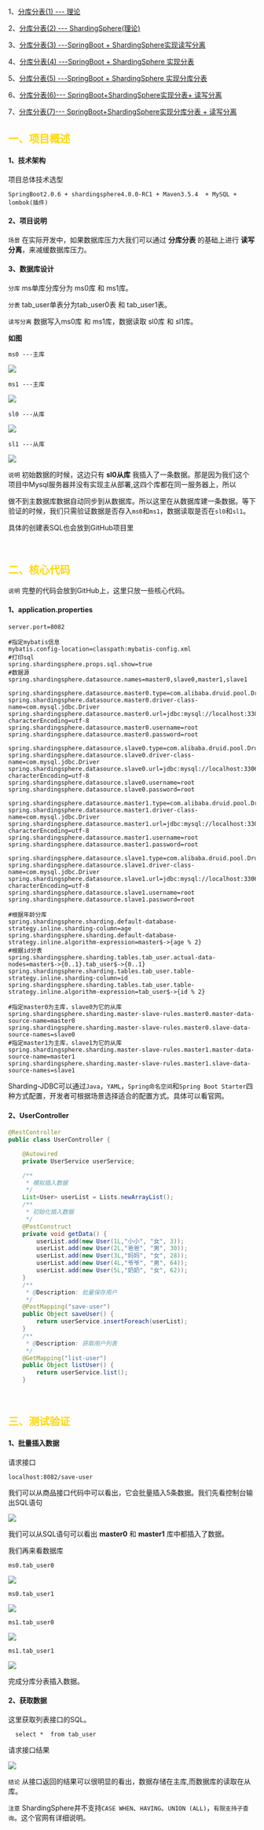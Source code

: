 1、[分库分表(1) --- 理论](https://www.cnblogs.com/qdhxhz/p/11608222.html)

2、[分库分表(2) --- ShardingSphere(理论)](https://www.cnblogs.com/qdhxhz/p/11629883.html)

3、[分库分表(3) ---SpringBoot + ShardingSphere实现读写分离](https://www.cnblogs.com/qdhxhz/p/11656205.html)

4、[分库分表(4) ---SpringBoot + ShardingSphere 实现分表](https://www.cnblogs.com/qdhxhz/p/11651163.html)

5、[分库分表(5) ---SpringBoot + ShardingSphere 实现分库分表](https://www.cnblogs.com/qdhxhz/p/11673493.html)

6、[分库分表(6)--- SpringBoot+ShardingSphere实现分表+ 读写分离](https://www.cnblogs.com/qdhxhz/p/11688651.html)

7、[分库分表(7)--- SpringBoot+ShardingSphere实现分库分表 + 读写分离](https://www.cnblogs.com/qdhxhz/p/11688371.html)

## <font color=#FFD700> 一、项目概述 </font>

#### 1、技术架构

项目总体技术选型

```
SpringBoot2.0.6 + shardingsphere4.0.0-RC1 + Maven3.5.4  + MySQL + lombok(插件)
```

#### 2、项目说明

`场景` 在实际开发中，如果数据库压力大我们可以通过  **分库分表**  的基础上进行 **读写分离**，来减缓数据库压力。

#### 3、数据库设计

`分库` ms单库分库分为 ms0库 和 ms1库。

`分表`  tab_user单表分为tab_user0表 和 tab_user1表。

`读写分离` 数据写入ms0库 和 ms1库，数据读取 sl0库 和 sl1库。

**如图**

`ms0 ---主库`

![](https://img2018.cnblogs.com/blog/1090617/201910/1090617-20191016204615168-856573739.png)

`ms1 ---主库`

![](https://img2018.cnblogs.com/blog/1090617/201910/1090617-20191016204625922-1762015926.png)

`sl0 ---从库`

![](https://img2018.cnblogs.com/blog/1090617/201910/1090617-20191016204638625-407970469.png)

`sl1 ---从库`

![](https://img2018.cnblogs.com/blog/1090617/201910/1090617-20191016204648399-387199295.png)


`说明` 初始数据的时候，这边只有 **sl0从库** 我插入了一条数据。那是因为我们这个项目中Mysql服务器并没有实现主从部署,这四个库都在同一服务器上，所以

做不到主数据库数据自动同步到从数据库。所以这里在从数据库建一条数据。等下验证的时候，我们只需验证数据是否存入`ms0`和`ms1`，数据读取是否在`sl0`和`sl1`。

具体的创建表SQL也会放到GitHub项目里

<br>

## <font color=#FFD700>二、核心代码 </font>

`说明` 完整的代码会放到GitHub上，这里只放一些核心代码。

#### 1、application.properties

```properties
server.port=8082

#指定mybatis信息
mybatis.config-location=classpath:mybatis-config.xml
#打印sql
spring.shardingsphere.props.sql.show=true
#数据源 
spring.shardingsphere.datasource.names=master0,slave0,master1,slave1

spring.shardingsphere.datasource.master0.type=com.alibaba.druid.pool.DruidDataSource
spring.shardingsphere.datasource.master0.driver-class-name=com.mysql.jdbc.Driver
spring.shardingsphere.datasource.master0.url=jdbc:mysql://localhost:3306/ms0?characterEncoding=utf-8
spring.shardingsphere.datasource.master0.username=root
spring.shardingsphere.datasource.master0.password=root

spring.shardingsphere.datasource.slave0.type=com.alibaba.druid.pool.DruidDataSource
spring.shardingsphere.datasource.slave0.driver-class-name=com.mysql.jdbc.Driver
spring.shardingsphere.datasource.slave0.url=jdbc:mysql://localhost:3306/sl0?characterEncoding=utf-8
spring.shardingsphere.datasource.slave0.username=root
spring.shardingsphere.datasource.slave0.password=root

spring.shardingsphere.datasource.master1.type=com.alibaba.druid.pool.DruidDataSource
spring.shardingsphere.datasource.master1.driver-class-name=com.mysql.jdbc.Driver
spring.shardingsphere.datasource.master1.url=jdbc:mysql://localhost:3306/ms1?characterEncoding=utf-8
spring.shardingsphere.datasource.master1.username=root
spring.shardingsphere.datasource.master1.password=root

spring.shardingsphere.datasource.slave1.type=com.alibaba.druid.pool.DruidDataSource
spring.shardingsphere.datasource.slave1.driver-class-name=com.mysql.jdbc.Driver
spring.shardingsphere.datasource.slave1.url=jdbc:mysql://localhost:3306/slave1?characterEncoding=utf-8
spring.shardingsphere.datasource.slave1.username=root
spring.shardingsphere.datasource.slave1.password=root

#根据年龄分库
spring.shardingsphere.sharding.default-database-strategy.inline.sharding-column=age
spring.shardingsphere.sharding.default-database-strategy.inline.algorithm-expression=master$->{age % 2}
#根据id分表
spring.shardingsphere.sharding.tables.tab_user.actual-data-nodes=master$->{0..1}.tab_user$->{0..1}
spring.shardingsphere.sharding.tables.tab_user.table-strategy.inline.sharding-column=id
spring.shardingsphere.sharding.tables.tab_user.table-strategy.inline.algorithm-expression=tab_user$->{id % 2}

#指定master0为主库，slave0为它的从库
spring.shardingsphere.sharding.master-slave-rules.master0.master-data-source-name=master0
spring.shardingsphere.sharding.master-slave-rules.master0.slave-data-source-names=slave0
#指定master1为主库，slave1为它的从库
spring.shardingsphere.sharding.master-slave-rules.master1.master-data-source-name=master1
spring.shardingsphere.sharding.master-slave-rules.master1.slave-data-source-names=slave1
```

Sharding-JDBC可以通过`Java`，`YAML`，`Spring命名空间`和`Spring Boot Starter`四种方式配置，开发者可根据场景选择适合的配置方式。具体可以看官网。

#### 2、UserController

```java
@RestController
public class UserController {

    @Autowired
    private UserService userService;

    /**
     * 模拟插入数据
     */
    List<User> userList = Lists.newArrayList();
    /**
     * 初始化插入数据
     */
    @PostConstruct
    private void getData() {
        userList.add(new User(1L,"小小", "女", 3));
        userList.add(new User(2L,"爸爸", "男", 30));
        userList.add(new User(3L,"妈妈", "女", 28));
        userList.add(new User(4L,"爷爷", "男", 64));
        userList.add(new User(5L,"奶奶", "女", 62));
    }
    /**
     * @Description: 批量保存用户
     */
    @PostMapping("save-user")
    public Object saveUser() {
        return userService.insertForeach(userList);
    }
    /**
     * @Description: 获取用户列表
     */
    @GetMapping("list-user")
    public Object listUser() {
        return userService.list();
    }
```

<br>

## <font color=#FFD700>三、测试验证  </font>

#### 1、批量插入数据

请求接口

```
localhost:8082/save-user
```

我们可以从商品接口代码中可以看出，它会批量插入5条数据。我们先看控制台输出SQL语句

![](https://img2018.cnblogs.com/blog/1090617/201910/1090617-20191016204701100-420602843.png)



我们可以从SQL语句可以看出 **master0** 和 **master1** 库中都插入了数据。

我们再来看数据库

`ms0.tab_user0`

![](https://img2018.cnblogs.com/blog/1090617/201910/1090617-20191016204709927-109585642.png)


`ms0.tab_user1`

![](https://img2018.cnblogs.com/blog/1090617/201910/1090617-20191016204720312-155045671.png)


`ms1.tab_user0`

![](https://img2018.cnblogs.com/blog/1090617/201910/1090617-20191016204731838-247434033.png)

`ms1.tab_user1`

![](https://img2018.cnblogs.com/blog/1090617/201910/1090617-20191016204740482-27142599.png)

完成分库分表插入数据。

#### 2、获取数据

这里获取列表接口的SQL。

```mysql
  select *  from tab_user 
```

请求接口结果

![](https://img2018.cnblogs.com/blog/1090617/201910/1090617-20191016204752338-1011637895.png)



`结论` 从接口返回的结果可以很明显的看出，数据存储在主库,而数据库的读取在从库。

`注意` ShardingSphere并不支持`CASE WHEN`、`HAVING`、`UNION (ALL)`，`有限支持子查询`。这个官网有详细说明。

<br>

